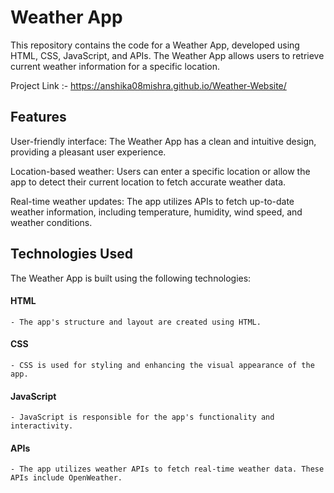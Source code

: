 # Weather App
This repository contains the code for a Weather App, developed using HTML, CSS, JavaScript, and APIs. The Weather App allows users to retrieve current weather information for a specific location.

Project Link :-  https://anshika08mishra.github.io/Weather-Website/

## Features
User-friendly interface: The Weather App has a clean and intuitive design, providing a pleasant user experience.

Location-based weather: Users can enter a specific location or allow the app to detect their current location to fetch accurate weather data.

Real-time weather updates: The app utilizes APIs to fetch up-to-date weather information, including temperature, humidity, wind speed, and weather conditions.

## Technologies Used
The Weather App is built using the following technologies:

#### HTML
    - The app's structure and layout are created using HTML.
#### CSS 
    - CSS is used for styling and enhancing the visual appearance of the app.
#### JavaScript
    - JavaScript is responsible for the app's functionality and interactivity.
#### APIs
    - The app utilizes weather APIs to fetch real-time weather data. These APIs include OpenWeather.
